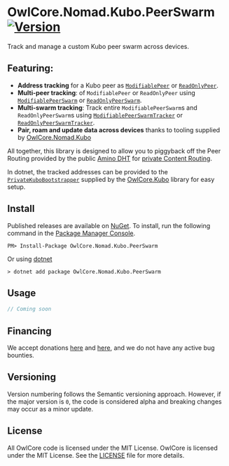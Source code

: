 # OwlCore.Nomad.Kubo.PeerSwarm [![Version](https://img.shields.io/nuget/v/OwlCore.Nomad.Kubo.PeerSwarm.svg)](https://www.nuget.org/packages/OwlCore.Nomad.Kubo.PeerSwarm)

Track and manage a custom Kubo peer swarm across devices.

## Featuring:
- **Address tracking** for a Kubo peer as [`ModifiablePeer`](https://github.com/Arlodotexe/OwlCore.Nomad.Kubo.PeerSwarm/blob/main/src/ModifiablePeer.cs) or [`ReadOnlyPeer`](https://github.com/Arlodotexe/OwlCore.Nomad.Kubo.PeerSwarm/blob/main/src/ReadOnlyPeer.cs).
- **Multi-peer tracking**: of `ModifiablePeer` or `ReadOnlyPeer` using [`ModifiablePeerSwarm`](https://github.com/Arlodotexe/OwlCore.Nomad.Kubo.PeerSwarm/blob/main/src/ModifiablePeerSwarm.cs) or [`ReadOnlyPeerSwarm`](https://github.com/Arlodotexe/OwlCore.Nomad.Kubo.PeerSwarm/blob/main/src/ReadOnlyPeerSwarm.cs).
- **Multi-swarm tracking**: Track entire `ModifiablePeerSwarm`s and `ReadOnlyPeerSwarm`s using [`ModifiablePeerSwarmTracker`](https://github.com/Arlodotexe/OwlCore.Nomad.Kubo.PeerSwarm/blob/main/src/ModifiablePeerSwarmTracker.cs) or [`ReadOnlyPeerSwarmTracker`](https://github.com/Arlodotexe/OwlCore.Nomad.Kubo.PeerSwarm/blob/main/src/ReadOnlyPeerSwarmTracker.cs).
- **Pair, roam and update data across devices** thanks to tooling supplied by [OwlCore.Nomad.Kubo](https://github.com/Arlodotexe/OwlCore.Nomad.Kubo/)

All together, this library is designed to allow you to piggyback off the Peer Routing provided by the public [Amino DHT](https://probelab.io/ipfs/amino) for [private Content Routing](https://github.com/ipfs/kubo/blob/master/docs/experimental-features.md#private-networks).

In dotnet, the tracked addresses can be provided to the [`PrivateKuboBootstrapper`](https://github.com/Arlodotexe/OwlCore.Kubo/blob/main/src/PrivateKuboBootstrapper.cs) supplied by the [OwlCore.Kubo](https://github.com/Arlodotexe/OwlCore.Kubo/) library for easy setup.

## Install

Published releases are available on [NuGet](https://www.nuget.org/packages/OwlCore.Nomad.Kubo.PeerSwarm). To install, run the following command in the [Package Manager Console](https://docs.nuget.org/docs/start-here/using-the-package-manager-console).

    PM> Install-Package OwlCore.Nomad.Kubo.PeerSwarm
    
Or using [dotnet](https://docs.microsoft.com/en-us/dotnet/core/tools/dotnet)

    > dotnet add package OwlCore.Nomad.Kubo.PeerSwarm

## Usage

```cs
// Coming soon
```

## Financing

We accept donations [here](https://github.com/sponsors/Arlodotexe) and [here](https://www.patreon.com/arlodotexe), and we do not have any active bug bounties.

## Versioning

Version numbering follows the Semantic versioning approach. However, if the major version is `0`, the code is considered alpha and breaking changes may occur as a minor update.

## License

All OwlCore code is licensed under the MIT License. OwlCore is licensed under the MIT License. See the [LICENSE](./src/LICENSE.txt) file for more details.
